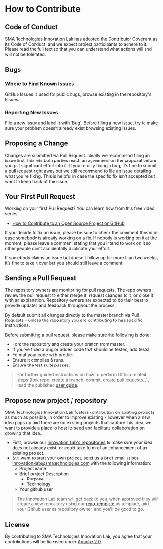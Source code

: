 # How to Contribute

## Code of Conduct
SMA Technologies Innovation Lab has adopted the Contributor Covenant as its [Code of Conduct](CODE_OF_CONDUCT.md), and we expect project participants to adhere to it. Please read the full text so that you can understand what actions will and will not be tolerated.

## Bugs
### Where to Find Known Issues
GitHub Issues is used for public bugs, browse existing in the repository's Issues.
### Reporting New Issues
File a new issue and label it with 'Bug'. Before filing a new issue, try to make sure your problem doesn’t already exist browsing existing issues.

## Proposing a Change
Changes are submitted via Pull Request. Ideally we recommend filing an issue first, this lets both parties reach an agreement on the proposal before you put significant effort into it.
If you’re only fixing a bug, it’s fine to submit a pull request right away but we still recommend to file an issue detailing what you’re fixing. This is helpful in case the specific fix isn't accepted but want to keep track of the issue.

## Your First Pull Request
Working on your first Pull Request? You can learn how from this free video series:

- [How to Contribute to an Open Source Project on GitHub](https://egghead.io/series/how-to-contribute-to-an-open-source-project-on-github)

If you decide to fix an issue, please be sure to check the comment thread in case somebody is already working on a fix. If nobody is working on it at the moment, please leave a comment stating that you intend to work on it so other people don’t accidentally duplicate your effort.

If somebody claims an issue but doesn’t follow up for more than two weeks, it’s fine to take it over but you should still leave a comment.

## Sending a Pull Request
The repository owners are monitoring for pull requests. The repo owners review the pull request to either merge it, request changes to it, or close it with an explanation. Repository owners are expected to do their best to provide updates and feedback throughout the process.

By default submit all changes directly to the master branch via Pull Requests - unless the repository you are contributing to has specific instructions.

Before submitting a pull request, please make sure the following is done:
- Fork the repository and create your branch from master.
- If you’ve fixed a bug or added code that should be tested, add tests!
- Format your code with prettier.
- Ensure it compiles & runs.
- Ensure the test suite passes.

> For further guided instructions on how to perform Github related steps (fork repo, create a branch, commit, create pull requests...), read the published [user guide](https://help.github.com/en/desktop/contributing-to-projects).

## Propose new project / repository
SMA Technologies Innovation Lab fosters contribution on existing projects as much as possible, in order to improve existing - however when a new idea pops up and there are no existing projects that capture this idea, we want to provide a place to host its seed and facilitate collaboration on growing that idea.

- First, browse our [Innovation Lab's repositories](https://github.com/SMATechnologies) to make sure your idea does not already exist, or could take form of an enhancement of an existing project.
- Still want to start your own project, send us a brief email at bot-innovation-lab@smatechnologies.com with the following information:
  - Project name
  - Brief project Description
    - Purpose
    - Technology
  - Your github user
>The Innovation Lab team will get back to you, when approved they will create a new repository using our [repo-template](https://github.com/SMATechnologies/repo-template) as template, add your Github user as repository owner, and you'll be good to go.

## License
By contributing to SMA Technologies Innovation Lab, you agree that your contributions will be licensed under [Apache 2.0](LICENSE).
